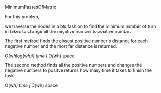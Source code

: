 MinimumPassesOfMatrix

For this problem, 

we traverse the nodes in a bfs fashion to find the minimum number of turn in takes to change all the negative number to positive number.

The first method finds the closest positive number's distance for each negative number and the most far distance is returned. 

O(w*h*log(w*h))) time | O(w*h) space

The second method finds all the positive numbers and changes the negative numbers to positve returns how many time it takes to finish the task

O(w*h) time | O(w*h) space
